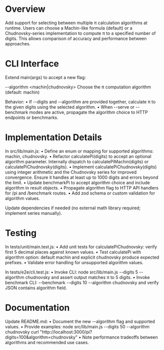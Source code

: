 # Overview

Add support for selecting between multiple π calculation algorithms at runtime. Users can choose a Machin-like formula (default) or a Chudnovsky-series implementation to compute π to a specified number of digits. This allows comparison of accuracy and performance between approaches.

# CLI Interface

Extend main(args) to accept a new flag:

--algorithm <machin|chudnovsky>    Choose the π computation algorithm (default: machin)

Behavior:
  • If --digits and --algorithm are provided together, calculate π to the given digits using the selected algorithm.
  • When --serve or --benchmark modes are active, propagate the algorithm choice to HTTP endpoints or benchmarks.

# Implementation Details

In src/lib/main.js:
  • Define an enum or mapping for supported algorithms: machin, chudnovsky.
  • Refactor calculatePi(digits) to accept an optional algorithm parameter. Internally dispatch to calculatePiMachin(digits) or calculatePiChudnovsky(digits).
  • Implement calculatePiChudnovsky(digits) using integer arithmetic and the Chudnovsky series for improved convergence. Ensure it handles at least up to 1000 digits and errors beyond the limit.
  • Update benchmarkPi to accept algorithm choice and include algorithm in result objects.
  • Propagate algorithm flag to HTTP API handlers for /pi and /benchmark routes.
  • Add zod schema or custom validation for algorithm values.

Update dependencies if needed (no external math library required; implement series manually).

# Testing

In tests/unit/main.test.js:
  • Add unit tests for calculatePiChudnovsky: verify first 5 decimal places against known values.
  • Test calculatePi with algorithm option: default machin and explicit chudnovsky produce expected prefixes.
  • Validate error handling for unsupported algorithm values.

In tests/e2e/cli.test.js:
  • Invoke CLI: node src/lib/main.js --digits 5 --algorithm chudnovsky and assert output matches π to 5 digits.
  • Invoke benchmark CLI: --benchmark --digits 10 --algorithm chudnovsky and verify JSON contains algorithm field.

# Documentation

Update README.md:
  • Document the new --algorithm flag and supported values.
  • Provide examples:
      node src/lib/main.js --digits 50 --algorithm chudnovsky
      curl "http://localhost:3000/pi?digits=100&algorithm=chudnovsky"
  • Note performance tradeoffs between algorithms and recommended use cases.